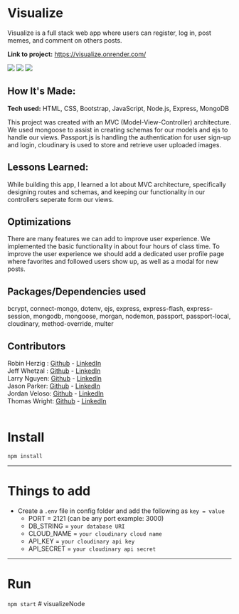# Visualize

Visualize is a full stack web app where users can register, log in, post memes, and comment on others posts.

**Link to project:**
https://visualize.onrender.com/

<img src='https://i.imgur.com/EhCfzuk.png'>
<img src='https://i.imgur.com/nxNwjFch.jpg'>
<img src='https://i.imgur.com/jT4llkW.png'>

## How It's Made:

**Tech used:** HTML, CSS, Bootstrap, JavaScript, Node.js, Express, MongoDB

This project was created with an MVC (Model-View-Controller) architecture. We used mongoose to assist in creating schemas for our models and ejs to handle our views. Passport.js is handling the authentication for user sign-up and login, cloudinary is used to store and retrieve user uploaded images.

## Lessons Learned:

While building this app, I learned a lot about MVC architecture, specifically designing routes and schemas, and keeping our functionality in our controllers seperate form our views.

## Optimizations

There are many features we can add to improve user experience. We implemented the basic functionality in about four hours of class time. To improve the user experience we should add a dedicated user profile page where favorites and followed users show up, as well as a modal for new posts.

## Packages/Dependencies used

bcrypt, connect-mongo, dotenv, ejs, express, express-flash, express-session, mongodb, mongoose, morgan, nodemon, passport, passport-local, cloudinary, method-override, multer

## Contributors

Robin Herzig : <a href="https://github.com/RobinHerzig">Github</a> - <a href="https://www.linkedin.com/in/robinherzig/">LinkedIn</a><br>
Jeff Whetzal : <a href="https://github.com/NothingRemains">Github</a> - <a href="https://www.linkedin.com/in/jwhetzal/">LinkedIn</a><br>
Larry Nguyen: <a href="https://github.com/vu5381">Github</a> - <a href="https://www.linkedin.com/in/larrydnguyen/">LinkedIn</a><br>
Jason Parker: <a href="https://github.com/jparrker/">Github</a> - <a href="https://www.linkedin.com/in/jsonparker/">LinkedIn</a><br>
Jordan Veloso: <a href="https://github.com/jrveloso">Github</a> - <a href="https://www.linkedin.com/in/jordan-veloso/">LinkedIn</a><br>
Thomas Wright: <a href="https://github.com/thomasxwright">Github</a> - <a href="https://www.linkedin.com/in/thomasxwright/">LinkedIn</a><br><br>

# Install

`npm install`

---

# Things to add

- Create a `.env` file in config folder and add the following as `key = value`
  - PORT = 2121 (can be any port example: 3000)
  - DB_STRING = `your database URI`
  - CLOUD_NAME = `your cloudinary cloud name`
  - API_KEY = `your cloudinary api key`
  - API_SECRET = `your cloudinary api secret`

---

# Run

`npm start`
#   v i s u a l i z e N o d e  
 